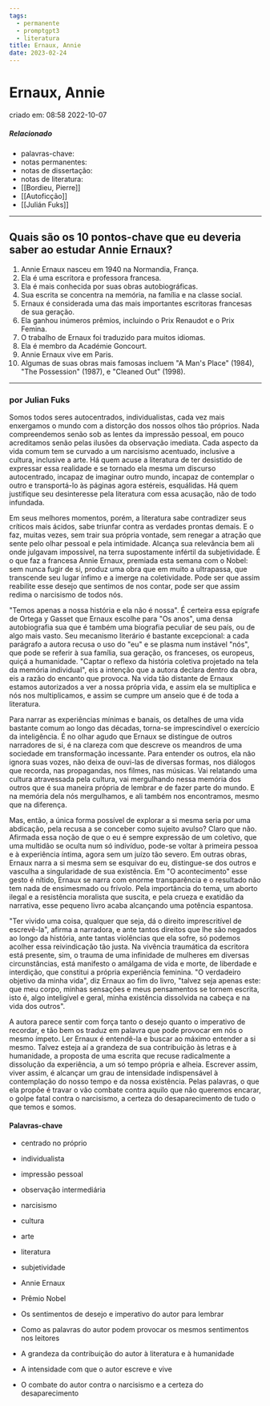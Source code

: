 ```yaml
---
tags:
  - permanente
  - promptgpt3
  - literatura
title: Ernaux, Annie
date: 2023-02-24
---
```

# Ernaux, Annie
criado em: 08:58 2022-10-07

##### Relacionado
- palavras-chave: 
- notas permanentes: 
- notas de dissertação:
- notas de literatura: 
- [[Bordieu, Pierre]]
- [[Autoficção]]
- [[Julián Fuks]]

---
## Quais são os 10 pontos-chave que eu deveria saber ao estudar Annie Ernaux?

1. Annie Ernaux nasceu em 1940 na Normandia, França.
2. Ela é uma escritora e professora francesa.
3. Ela é mais conhecida por suas obras autobiográficas.
4. Sua escrita se concentra na memória, na família e na classe social.
5. Ernaux é considerada uma das mais importantes escritoras francesas de sua geração.
6. Ela ganhou inúmeros prêmios, incluindo o Prix Renaudot e o Prix Femina.
7. O trabalho de Ernaux foi traduzido para muitos idiomas.
8. Ela é membro da Académie Goncourt.
9. Annie Ernaux vive em Paris.
10. Algumas de suas obras mais famosas incluem "A Man's Place" (1984), "The Possession" (1987), e "Cleaned Out" (1998).

---

### por Julian Fuks 

Somos todos seres autocentrados, individualistas, cada vez mais enxergamos o mundo com a distorção dos nossos olhos tão próprios. Nada compreendemos senão sob as lentes da impressão pessoal, em pouco acreditamos senão pelas ilusões da observação imediata. Cada aspecto da vida comum tem se curvado a um narcisismo acentuado, inclusive a cultura, inclusive a arte. Há quem acuse a literatura de ter desistido de expressar essa realidade e se tornado ela mesma um discurso autocentrado, incapaz de imaginar outro mundo, incapaz de contemplar o outro e transportá-lo às páginas agora estéreis, esquálidas. Há quem justifique seu desinteresse pela literatura com essa acusação, não de todo infundada.

Em seus melhores momentos, porém, a literatura sabe contradizer seus críticos mais ácidos, sabe triunfar contra as verdades prontas demais. E o faz, muitas vezes, sem trair sua própria vontade, sem renegar a atração que sente pelo olhar pessoal e pela intimidade. Alcança sua relevância bem ali onde julgavam impossível, na terra supostamente infértil da subjetividade. É o que faz a francesa Annie Ernaux, premiada esta semana com o Nobel: sem nunca fugir de si, produz uma obra que em muito a ultrapassa, que transcende seu lugar ínfimo e a imerge na coletividade. Pode ser que assim reabilite esse desejo que sentimos de nos contar, pode ser que assim redima o narcisismo de todos nós.

"Temos apenas a nossa história e ela não é nossa". É certeira essa epígrafe de Ortega y Gasset que Ernaux escolhe para "Os anos", uma densa autobiografia sua que é também uma biografia peculiar de seu país, ou de algo mais vasto. Seu mecanismo literário é bastante excepcional: a cada parágrafo a autora recusa o uso do "eu" e se plasma num instável "nós", que pode se referir à sua família, sua geração, os franceses, os europeus, quiçá a humanidade. "Captar o reflexo da história coletiva projetado na tela da memória individual", eis a intenção que a autora declara dentro da obra, eis a razão do encanto que provoca. Na vida tão distante de Ernaux estamos autorizados a ver a nossa própria vida, e assim ela se multiplica e nós nos multiplicamos, e assim se cumpre um anseio que é de toda a literatura.

Para narrar as experiências mínimas e banais, os detalhes de uma vida bastante comum ao longo das décadas, torna-se imprescindível o exercício da inteligência. É no olhar agudo que Ernaux se distingue de outros narradores de si, é na clareza com que descreve os meandros de uma sociedade em transformação incessante. Para entender os outros, ela não ignora suas vozes, não deixa de ouvi-las de diversas formas, nos diálogos que recorda, nas propagandas, nos filmes, nas músicas. Vai relatando uma cultura atravessada pela cultura, vai mergulhando nessa memória dos outros que é sua maneira própria de lembrar e de fazer parte do mundo. E na memória dela nós mergulhamos, e ali também nos encontramos, mesmo que na diferença.

Mas, então, a única forma possível de explorar a si mesma seria por uma abdicação, pela recusa a se conceber como sujeito avulso? Claro que não. Afirmada essa noção de que o eu é sempre expressão de um coletivo, que uma multidão se oculta num só indivíduo, pode-se voltar à primeira pessoa e à experiência íntima, agora sem um juízo tão severo. Em outras obras, Ernaux narra a si mesma sem se esquivar do eu, distingue-se dos outros e vasculha a singularidade de sua existência. Em "O acontecimento" esse gesto é nítido, Ernaux se narra com enorme transparência e o resultado não tem nada de ensimesmado ou frívolo. Pela importância do tema, um aborto ilegal e a resistência moralista que suscita, e pela crueza e exatidão da narrativa, esse pequeno livro acaba alcançando uma potência espantosa.

"Ter vivido uma coisa, qualquer que seja, dá o direito imprescritível de escrevê-la", afirma a narradora, e ante tantos direitos que lhe são negados ao longo da história, ante tantas violências que ela sofre, só podemos acolher essa reivindicação tão justa. Na vivência traumática da escritora está presente, sim, o trauma de uma infinidade de mulheres em diversas circunstâncias, está manifesto o amálgama de vida e morte, de liberdade e interdição, que constitui a própria experiência feminina. "O verdadeiro objetivo da minha vida", diz Ernaux ao fim do livro, "talvez seja apenas este: que meu corpo, minhas sensações e meus pensamentos se tornem escrita, isto é, algo inteligível e geral, minha existência dissolvida na cabeça e na vida dos outros".

A autora parece sentir com força tanto o desejo quanto o imperativo de recordar, e tão bem os traduz em palavra que pode provocar em nós o mesmo ímpeto. Ler Ernaux é entendê-la e buscar ao máximo entender a si mesmo. Talvez esteja aí a grandeza de sua contribuição às letras e à humanidade, a proposta de uma escrita que recuse radicalmente a dissolução da experiência, a um só tempo própria e alheia. Escrever assim, viver assim, é alcançar um grau de intensidade indispensável à contemplação do nosso tempo e da nossa existência. Pelas palavras, o que ela propõe é travar o vão combate contra aquilo que não queremos encarar, o golpe fatal contra o narcisismo, a certeza do desaparecimento de tudo o que temos e somos.

#### Palavras-chave

- centrado no próprio
- individualista
- impressão pessoal
- observação intermediária
- narcisismo
- cultura
- arte
- literatura
- subjetividade
- Annie Ernaux
- Prêmio Nobel

- Os sentimentos de desejo e imperativo do autor para lembrar
- Como as palavras do autor podem provocar os mesmos sentimentos nos leitores
- A grandeza da contribuição do autor à literatura e à humanidade
- A intensidade com que o autor escreve e vive
- O combate do autor contra o narcisismo e a certeza do desaparecimento
